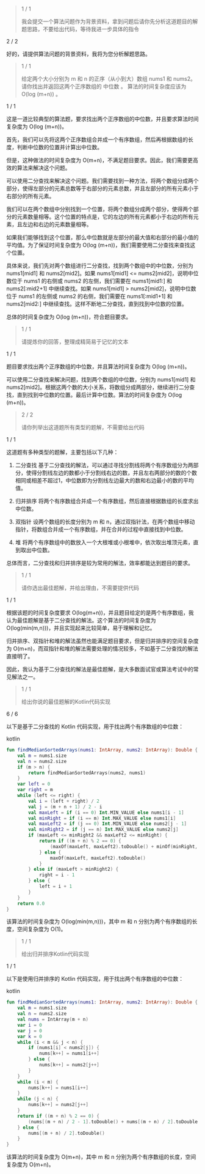> 1 / 1
> 
> 我会提交一个算法问题作为背景资料，拿到问题后请你先分析这道题目的解题思路，不要给出代码，等待我进一步具体的指令

2 / 2

好的，请提供算法问题的背景资料，我将为您分析解题思路。

> 1 / 1
> 
> 给定两个大小分别为 m 和 n 的正序（从小到大）数组 nums1 和 nums2。请你找出并返回这两个正序数组的 中位数 。 算法的时间复杂度应该为 O(log (m+n)) 。

1 / 1

这是一道比较典型的算法题，要求找出两个正序数组的中位数，并且要求算法时间复杂度为 O(log (m+n))。

首先，我们可以先将这两个正序数组合并成一个有序数组，然后再根据数组的长度，判断中位数的位置并计算出中位数。

但是，这种做法的时间复杂度为 O(m+n)，不满足题目要求。因此，我们需要更高效的算法来解决这个问题。

可以使用二分查找来解决这个问题。我们需要找到一种方法，将两个数组分成两个部分，使得左部分的元素总数等于右部分的元素总数，并且左部分的所有元素小于右部分的所有元素。

我们可以在两个数组中分别找到一个位置，将两个数组分成两个部分，使得两个部分的元素数量相等。这个位置的特点是，它的左边的所有元素都小于右边的所有元素，且左边和右边的元素数量相等。

如果我们能够找到这个位置，那么中位数就是左部分的最大值和右部分的最小值的平均值。为了保证时间复杂度为 O(log (m+n))，我们需要使用二分查找来查找这个位置。

具体来说，我们先对两个数组进行二分查找，找到两个数组中的中位数，分别为 nums1\[mid1\] 和 nums2\[mid2\]。如果 nums1\[mid1\] <= nums2\[mid2\]，说明中位数位于 nums1 的右侧或 nums2 的左侧，我们需要在 nums1\[mid1:\] 和 nums2\[:mid2+1\] 中继续查找。如果 nums1\[mid1\] > nums2\[mid2\]，说明中位数位于 nums1 的左侧或 nums2 的右侧，我们需要在 nums1\[:mid1+1\] 和 nums2\[mid2:\] 中继续查找。这样不断地二分查找，直到找到中位数的位置。

总体的时间复杂度为 O(log (m+n))，符合题目要求。

> 1 / 1
> 
> 请提炼你的回答，整理成精简易于记忆的文本

1 / 1

题目要求找出两个正序数组的中位数，并且算法时间复杂度为 O(log (m+n))。

可以使用二分查找来解决问题，找到两个数组的中位数，分别为 nums1\[mid1\] 和 nums2\[mid2\]。根据这两个数的大小关系，将数组分成两部分，继续进行二分查找，直到找到中位数的位置。最后计算中位数。算法的时间复杂度为 O(log (m+n))。

> 2 / 2
> 
> 请你列举出这道题所有类型的题解，不需要给出代码

1 / 1

这道题有多种类型的题解，主要包括以下几种：

1.  二分查找 基于二分查找的解法，可以通过寻找分割线将两个有序数组分为两部分，使得分割线左边的数都小于分割线右边的数，并且左右两部分的数的个数相同或相差不超过1，中位数即为分割线左边最大的数和右边最小的数的平均值。
    
2.  归并排序 将两个有序数组合并成一个有序数组，然后直接根据数组的长度求出中位数。
    
3.  双指针 设两个数组的长度分别为 m 和 n，通过双指针法，在两个数组中移动指针，将数组合并成一个有序数组，并在合并的过程中直接找到中位数。
    
4.  堆 将两个有序数组中的数放入一个大根堆或小根堆中，依次取出堆顶元素，直到取出中位数。
    

总体而言，二分查找和归并排序是较为常用的解法，效率都能达到题目的要求。

> 1 / 1
> 
> 请你选出最佳题解，并给出理由，不需要提供代码

1 / 1

根据该题的时间复杂度要求 O(log(m+n))，并且题目给定的是两个有序数组，我认为最佳题解是基于二分查找的解法。这个算法的时间复杂度为 O(log(min(m,n)))，并且实现起来比较简单，易于理解和记忆。

归并排序、双指针和堆的解法虽然也能满足题目要求，但是归并排序的空间复杂度为 O(m+n)，而双指针和堆的解法需要处理的情况较多，不如基于二分查找的解法直接明了。

因此，我认为基于二分查找的解法是最佳题解，是大多数面试官或算法考试中的常见解法之一。

> 1 / 1
> 
> 给出你说的最佳题解的Kotlin代码实现

6 / 6

以下是基于二分查找的 Kotlin 代码实现，用于找出两个有序数组的中位数：

kotlin

```kotlin
fun findMedianSortedArrays(nums1: IntArray, nums2: IntArray): Double {
    val m = nums1.size
    val n = nums2.size
    if (m > n) {
        return findMedianSortedArrays(nums2, nums1)
    }
    var left = 0
    var right = m
    while (left <= right) {
        val i = (left + right) / 2
        val j = (m + n + 1) / 2 - i
        val maxLeft = if (i == 0) Int.MIN_VALUE else nums1[i - 1]
        val minRight = if (i == m) Int.MAX_VALUE else nums1[i]
        val maxLeft2 = if (j == 0) Int.MIN_VALUE else nums2[j - 1]
        val minRight2 = if (j == n) Int.MAX_VALUE else nums2[j]
        if (maxLeft <= minRight2 && maxLeft2 <= minRight) {
            return if ((m + n) % 2 == 0) {
                (maxOf(maxLeft, maxLeft2).toDouble() + minOf(minRight, minRight2).toDouble()) / 2.0
            } else {
                maxOf(maxLeft, maxLeft2).toDouble()
            }
        } else if (maxLeft > minRight2) {
            right = i - 1
        } else {
            left = i + 1
        }
    }
    return 0.0
}
```

该算法的时间复杂度为 O(log(min(m,n)))，其中 m 和 n 分别为两个有序数组的长度，空间复杂度为 O(1)。

> 1 / 1
> 
> 给出归并排序Kotlin代码实现

1 / 1

以下是使用归并排序的 Kotlin 代码实现，用于找出两个有序数组的中位数：

kotlin

```kotlin
fun findMedianSortedArrays(nums1: IntArray, nums2: IntArray): Double {
    val m = nums1.size
    val n = nums2.size
    val nums = IntArray(m + n)
    var i = 0
    var j = 0
    var k = 0
    while (i < m && j < n) {
        if (nums1[i] < nums2[j]) {
            nums[k++] = nums1[i++]
        } else {
            nums[k++] = nums2[j++]
        }
    }
    while (i < m) {
        nums[k++] = nums1[i++]
    }
    while (j < n) {
        nums[k++] = nums2[j++]
    }
    return if ((m + n) % 2 == 0) {
        (nums[(m + n) / 2 - 1].toDouble() + nums[(m + n) / 2].toDouble()) / 2.0
    } else {
        nums[(m + n) / 2].toDouble()
    }
}
```

该算法的时间复杂度为 O(m+n)，其中 m 和 n 分别为两个有序数组的长度，空间复杂度为 O(m+n)。